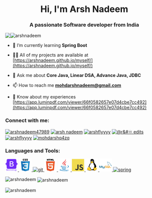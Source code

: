 

<!--
**Arshnadeem/Arshnadeem** is a ✨ _special_ ✨ repository because its `README.md` (this file) appears on your GitHub profile.

Here are some ideas to get you started:

- 🔭 I’m currently working on ...
- 🌱 I’m currently learning ...
- 👯 I’m looking to collaborate on ...
- 🤔 I’m looking for help with ...
- 💬 Ask me about ...
- 📫 How to reach me: ...
- 😄 Pronouns: ...
- ⚡ Fun fact: ...
-->

<h1 align="center">Hi, I'm Arsh Nadeem</h1>
<h3 align="center">A passionate Software developer from India</h3>
<img aling=“right” width=“400” src=“https://cdn.dribbble.com/users/1894420/screenshots/14032021/programming_01.gif”

<p align="left"> <img src="https://komarev.com/ghpvc/?username=arshnadeem&label=Profile%20views&color=0e75b6&style=flat" alt="arshnadeem" /> </p>

- 🌱 I’m currently learning **Spring Boot**

- 👨‍💻 All of my projects are available at [https://arshnadeem.github.io/myself/](https://arshnadeem.github.io/myself/)

- 💬 Ask me about **Core Java, Linear DSA, Advance Java, JDBC**

- 📫 How to reach me **mohdarshnadeem@gmail.com**

- 📄 Know about my experiences [https://app.luminpdf.com/viewer/66f0582657e07d4cbe7cc492](https://app.luminpdf.com/viewer/66f0582657e07d4cbe7cc492)

<h3 align="left">Connect with me:</h3>
<p align="left">
<a href="https://twitter.com/arshnadeem47989" target="blank"><img align="center" src="https://raw.githubusercontent.com/rahuldkjain/github-profile-readme-generator/master/src/images/icons/Social/twitter.svg" alt="arshnadeem47989" height="30" width="40" /></a>
<a href="https://linkedin.com/in/arsh nadeem" target="blank"><img align="center" src="https://raw.githubusercontent.com/rahuldkjain/github-profile-readme-generator/master/src/images/icons/Social/linked-in-alt.svg" alt="arsh nadeem" height="30" width="40" /></a>
<a href="https://instagram.com/arshflyyyy" target="blank"><img align="center" src="https://raw.githubusercontent.com/rahuldkjain/github-profile-readme-generator/master/src/images/icons/Social/instagram.svg" alt="arshflyyyy" height="30" width="40" /></a>
<a href="https://www.youtube.com/c/@r&#♾ edits" target="blank"><img align="center" src="https://raw.githubusercontent.com/rahuldkjain/github-profile-readme-generator/master/src/images/icons/Social/youtube.svg" alt="@r&#♾ edits" height="30" width="40" /></a>
<a href="https://www.leetcode.com/arshflyyyy" target="blank"><img align="center" src="https://raw.githubusercontent.com/rahuldkjain/github-profile-readme-generator/master/src/images/icons/Social/leet-code.svg" alt="arshflyyyy" height="30" width="40" /></a>
<a href="https://auth.geeksforgeeks.org/user/mohdarshq4zq" target="blank"><img align="center" src="https://raw.githubusercontent.com/rahuldkjain/github-profile-readme-generator/master/src/images/icons/Social/geeks-for-geeks.svg" alt="mohdarshq4zq" height="30" width="40" /></a>
</p>

<h3 align="left">Languages and Tools:</h3>
<p align="left"> <a href="https://getbootstrap.com" target="_blank" rel="noreferrer"> <img src="https://raw.githubusercontent.com/devicons/devicon/master/icons/bootstrap/bootstrap-plain-wordmark.svg" alt="bootstrap" width="40" height="40"/> </a> <a href="https://www.w3schools.com/css/" target="_blank" rel="noreferrer"> <img src="https://raw.githubusercontent.com/devicons/devicon/master/icons/css3/css3-original-wordmark.svg" alt="css3" width="40" height="40"/> </a> <a href="https://git-scm.com/" target="_blank" rel="noreferrer"> <img src="https://www.vectorlogo.zone/logos/git-scm/git-scm-icon.svg" alt="git" width="40" height="40"/> </a> <a href="https://www.w3.org/html/" target="_blank" rel="noreferrer"> <img src="https://raw.githubusercontent.com/devicons/devicon/master/icons/html5/html5-original-wordmark.svg" alt="html5" width="40" height="40"/> </a> <a href="https://www.java.com" target="_blank" rel="noreferrer"> <img src="https://raw.githubusercontent.com/devicons/devicon/master/icons/java/java-original.svg" alt="java" width="40" height="40"/> </a> <a href="https://developer.mozilla.org/en-US/docs/Web/JavaScript" target="_blank" rel="noreferrer"> <img src="https://raw.githubusercontent.com/devicons/devicon/master/icons/javascript/javascript-original.svg" alt="javascript" width="40" height="40"/> </a> <a href="https://www.linux.org/" target="_blank" rel="noreferrer"> <img src="https://raw.githubusercontent.com/devicons/devicon/master/icons/linux/linux-original.svg" alt="linux" width="40" height="40"/> </a> <a href="https://www.mysql.com/" target="_blank" rel="noreferrer"> <img src="https://raw.githubusercontent.com/devicons/devicon/master/icons/mysql/mysql-original-wordmark.svg" alt="mysql" width="40" height="40"/> </a> <a href="https://spring.io/" target="_blank" rel="noreferrer"> <img src="https://www.vectorlogo.zone/logos/springio/springio-icon.svg" alt="spring" width="40" height="40"/> </a> </p>

<p><img align="left" src="https://github-readme-stats.vercel.app/api/top-langs?username=arshnadeem&show_icons=true&locale=en&layout=compact" alt="arshnadeem" /></p>

<p>&nbsp;<img align="center" src="https://github-readme-stats.vercel.app/api?username=arshnadeem&show_icons=true&locale=en" alt="arshnadeem" /></p>

<p><img align="center" src="https://github-readme-streak-stats.herokuapp.com/?user=arshnadeem&" alt="arshnadeem" /></p>
